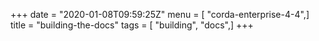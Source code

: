 +++
date = "2020-01-08T09:59:25Z"
menu = [ "corda-enterprise-4-4",]
title = "building-the-docs"
tags = [ "building", "docs",]
+++

